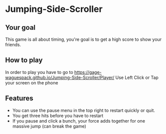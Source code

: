 # Jumping-Side-Scroller

## Your goal

This game is all about timing, you're goal is to get a high score to show your friends.

## How to play

In order to play you have to go to https://gage-waguespack.github.io/Jumping-Side-Scroller/Player/
Use Left Click or Tap your screen on the phone

## Features
 
* You can use the pause menu in the top right to restart quickly or quit.
* You get three hits before you have to restart
* If you pause and click a bunch, your force adds together for one massive jump (can break the game)
